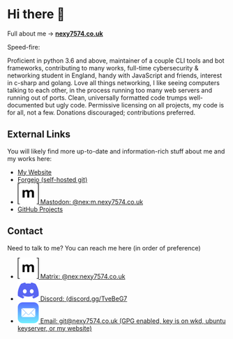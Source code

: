 # Hi there 👋

Full about me -> **__[nexy7574.co.uk](https://nexy7574.co.uk)__**

Speed-fire:

Proficient in python 3.6 and above, maintainer of a couple CLI tools and bot frameworks, contributing to many works, full-time cybersecurity & networking student in England, handy with JavaScript and friends, interest in c-sharp and golang. Love all things networking, I like seeing computers talking to each other, in the process running too many web servers and running out of ports. Clean, universally formatted code trumps well-documented but ugly code. Permissive licensing on all projects, my code is for all, not a few. Donations discouraged; contributions preferred.

## External Links

You will likely find more up-to-date and information-rich stuff about me and my works here:

* [My Website](https://nexy7574.co.uk)
* [Forgejo (self-hosted git)](https://git.i-am.nexus/nex)
* [![{M}](https://raw.githubusercontent.com/nexy7574/nexy7574/master/README.d/img/si-matrix-color.svg) Mastodon: @nex:m.nexy7574.co.uk](https://m.nexy7574.co.uk/@nex)
* [GitHub Projects](https://github.com/nexy7574?tab=repositories&sort=stargazers)

## Contact

Need to talk to me? You can reach me here (in order of preference)
* [![\[M\]](https://raw.githubusercontent.com/nexy7574/nexy7574/master/README.d/img/si-matrix-color.svg) Matrix: @nex:nexy7574.co.uk](https://matrix.to/#/@nex:nexy7574.co.uk)
* [![o.o](https://raw.githubusercontent.com/nexy7574/nexy7574/master/README.d/img/si-discord-color.svg) Discord: (discord.gg/TveBeG7](https://discord.gg/TveBeG7)
* [![](https://raw.githubusercontent.com/nexy7574/nexy7574/master/README.d/img/wkm-apple-mail-color.svg) Email: git@nexy7574.co.uk (GPG enabled, key is on wkd, ubuntu keyserver, or my website)](mailto:git@nexy7574.co.uk)
